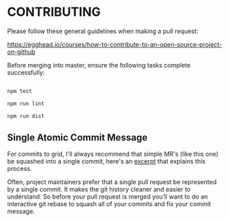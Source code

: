 # CONTRIBUTING

Please follow these general guidelines when making a pull request:

https://egghead.io/courses/how-to-contribute-to-an-open-source-project-on-github

Before merging into master, ensure the following tasks complete successfully:

````bash

npm test

npm run lint

npm run dist

````

## Single Atomic Commit Message

For commits to grid, I'll always recommend that simple MR's (like this one) be squashed into a single commit, here's an [excerpt](https://egghead.io/lessons/javascript-how-to-squash-multiple-git-commits?course=how-to-contribute-to-an-open-source-project-on-github) that explains this process.

Often, project maintainers prefer that a single pull request be represented by a single commit. It makes the git history cleaner and easier to understand. So before your pull request is merged you’ll want to do an interactive git rebase to squash all of your commits and fix your commit message.
